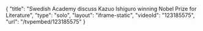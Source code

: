 {
    "title": "Swedish Academy discuss Kazuo Ishiguro winning Nobel Prize for Literature",
    "type": "solo",
    "layout": "iframe-static",
    "videoId": "123185575",
    "url": "\/tvpembed\/123185575"
}
